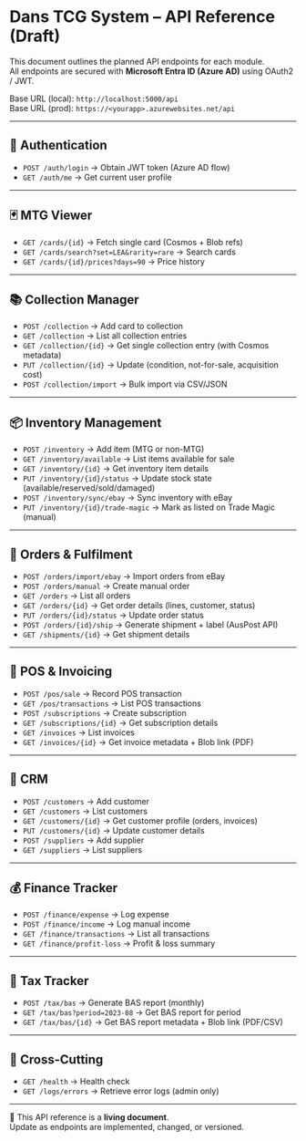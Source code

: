 # Dans TCG System – API Reference (Draft)

This document outlines the planned API endpoints for each module.  
All endpoints are secured with **Microsoft Entra ID (Azure AD)** using OAuth2 / JWT.

Base URL (local): `http://localhost:5000/api`  
Base URL (prod): `https://<yourapp>.azurewebsites.net/api`

---

## 🔐 Authentication
- `POST /auth/login` → Obtain JWT token (Azure AD flow)
- `GET /auth/me` → Get current user profile

---

## 🃏 MTG Viewer
- `GET /cards/{id}` → Fetch single card (Cosmos + Blob refs)
- `GET /cards/search?set=LEA&rarity=rare` → Search cards
- `GET /cards/{id}/prices?days=90` → Price history

---

## 📚 Collection Manager
- `POST /collection` → Add card to collection
- `GET /collection` → List all collection entries
- `GET /collection/{id}` → Get single collection entry (with Cosmos metadata)
- `PUT /collection/{id}` → Update (condition, not-for-sale, acquisition cost)
- `POST /collection/import` → Bulk import via CSV/JSON

---

## 📦 Inventory Management
- `POST /inventory` → Add item (MTG or non-MTG)
- `GET /inventory/available` → List items available for sale
- `GET /inventory/{id}` → Get inventory item details
- `PUT /inventory/{id}/status` → Update stock state (available/reserved/sold/damaged)
- `POST /inventory/sync/ebay` → Sync inventory with eBay
- `PUT /inventory/{id}/trade-magic` → Mark as listed on Trade Magic (manual)

---

## 🛒 Orders & Fulfilment
- `POST /orders/import/ebay` → Import orders from eBay
- `POST /orders/manual` → Create manual order
- `GET /orders` → List all orders
- `GET /orders/{id}` → Get order details (lines, customer, status)
- `PUT /orders/{id}/status` → Update order status
- `POST /orders/{id}/ship` → Generate shipment + label (AusPost API)
- `GET /shipments/{id}` → Get shipment details

---

## 🧾 POS & Invoicing
- `POST /pos/sale` → Record POS transaction
- `GET /pos/transactions` → List POS transactions
- `POST /subscriptions` → Create subscription
- `GET /subscriptions/{id}` → Get subscription details
- `GET /invoices` → List invoices
- `GET /invoices/{id}` → Get invoice metadata + Blob link (PDF)

---

## 👥 CRM
- `POST /customers` → Add customer
- `GET /customers` → List customers
- `GET /customers/{id}` → Get customer profile (orders, invoices)
- `PUT /customers/{id}` → Update customer details
- `POST /suppliers` → Add supplier
- `GET /suppliers` → List suppliers

---

## 💰 Finance Tracker
- `POST /finance/expense` → Log expense
- `POST /finance/income` → Log manual income
- `GET /finance/transactions` → List all transactions
- `GET /finance/profit-loss` → Profit & loss summary

---

## 🧾 Tax Tracker
- `POST /tax/bas` → Generate BAS report (monthly)
- `GET /tax/bas?period=2023-08` → Get BAS report for period
- `GET /tax/bas/{id}` → Get BAS report metadata + Blob link (PDF/CSV)

---

## 📌 Cross-Cutting
- `GET /health` → Health check
- `GET /logs/errors` → Retrieve error logs (admin only)

---

📖 This API reference is a **living document**.  
Update as endpoints are implemented, changed, or versioned.
